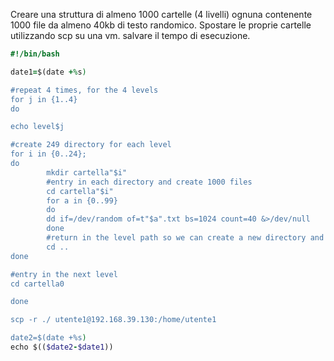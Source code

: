 Creare una struttura di almeno 1000 cartelle (4 livelli) ognuna contenente 1000 file da almeno 40kb di testo randomico.
Spostare le proprie cartelle utilizzando scp su una vm. salvare il tempo di esecuzione.

```ruby
#!/bin/bash

date1=$(date +%s)

#repeat 4 times, for the 4 levels
for j in {1..4}
do

echo level$j

#create 249 directory for each level
for i in {0..24};
do
        mkdir cartella"$i"
        #entry in each directory and create 1000 files
        cd cartella"$i"
        for a in {0..99}
        do
        dd if=/dev/random of=t"$a".txt bs=1024 count=40 &>/dev/null
        done
        #return in the level path so we can create a new directory and entry for create another 1000 files
        cd ..
done

#entry in the next level
cd cartella0

done

scp -r ./ utente1@192.168.39.130:/home/utente1

date2=$(date +%s)
echo $(($date2-$date1))
```
